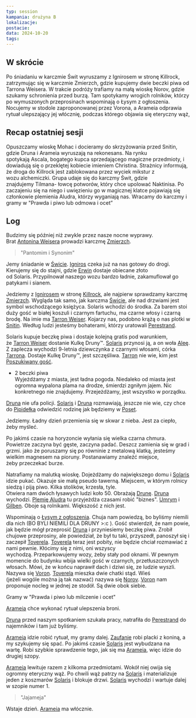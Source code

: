 ```yaml
---
typ: session
kampania: drużyna B
lokalizacje: 
postacie: 
data: 2024-10-20
tags: 
---
```

## W skrócie
Po śniadaniu w karczmie Świt wyruszamy z Ignirosem w stronę Killrock, zatrzymując się w karczmie Zmierzch, gdzie kupujemy dwie beczki piwa od Tarrona Weisera. W trakcie podróży trafiamy na małą wioskę Norov, gdzie szukamy schronienia przed burzą. Tam spotykamy wrogich rolników, którzy po wymuszonych przeprosinach wspominają o Łysym z ogłoszenia. Nocujemy w stodole zaproponowanej przez Vorona, a Arameia odprawia rytuał ulepszający jej włócznię, podczas którego objawia się eteryczny wąż,

## Recap ostatniej sesji
Opuszczamy wioskę Mohac i docieramy do skrzyżowania przed Snitin, gdzie Druna i Arameia wyruszają na rekonesans. Na rynku spotykają Ascala, bogatego kupca sprzedającego magiczne przedmioty, i dowiadują się o przeklętej kobiecie imieniem Christina. Strażnicy informują, że droga do Killrock jest zablokowana przez wyciek mikstur z wozu alchemiczki. Grupa udaje się do karczmy Świt, gdzie znajdujemy Tilmana- łowcę potworów, który chce upolować Naktinisa. Po zaczajeniu się na niego i uwięzieniu go w magicznej klatce pojawiają się członkowie plemienia Aludra, którzy wyganiają nas. Wracamy do karczmy i gramy w "Prawda i piwo lub odmowa i ocet”  
## Log
Budzimy się później niż zwykle przez nasze nocne wyprawy.  
Brat [Antonina Weisera](Antonin%C2%A0Weiser.md) prowadzi karczmę [Zmierzch](../lokacje/Zmierzch.md).  
  
>"Pantomim i Synonim"  
  
Jemy śniadanie w [Świcie](../lokacje/%C5%9Awit.md). [Igniros](../NPC/Igniros.md) czeka już na nas gotowy do drogi. Kierujemy się do stajni, gdzie [Erwin](../NPC/Erwin.md) dostaje obiecane złoto od Solaris. Przypilnował naszego wozu bardzo ładnie, zakamuflował go patykami i sianem.  
  
Jedziemy z [Ignirosem](../NPC/Igniros.md) w stronę [Killrock](../lokacje/Killrock.md), ale najpierw sprawdzamy karczmę [Zmierzch](../lokacje/Zmierzch.md). Wygląda tak samo, jak karczma [Świcie](../lokacje/%C5%9Awit.md), ale nad drzwiami jest symbol wschodzącego księżyca. Solaris wchodzi do środka. Za barem stoi duży gość w białej koszuli i czarnym fartuchu, ma czarne włosy i czarną brodę. Na imie ma [Tarron Weiser](Tarron%C2%A0Weiser.md). Kojarzy nas, podobno krążą o nas plotki w [Snitin](../lokacje/Snitin.md). Według ludzi jesteśmy bohaterami, którzy uratowali [Perestrand](../lokacje/Perestrand.md).  
  
Solaris kupuje beczkę piwa i dostaje kolejną gratis pod warunkiem, że [Tarron Weiser](Tarron%C2%A0Weiser.md) dostanie Kulkę Druny™. [Solaris](../postacie%20graczy/Solaris.md) przynosi ją, a on woła [Aleę](Alea%C2%A0Weiser.md). Z zaplecza wychodzi 9-letnia dziewczynka z czarnymi włosami, córka [Tarrona](Tarron%C2%A0Weiser.md). Dostaje Kulkę Druny™, jest szczęśliwa. [Tarron](Tarron%C2%A0Weiser.md) nie wie, kim jest [Poszukiwany gość](../NPC/Poszukiwany%20go%C5%9B%C4%87.md).  
+ 2 beczki piwa  
Wyjeżdżamy z miasta, jest ładna pogoda. Niedaleko od miasta jest ogromna wypalona plama na drodze, śmierdzi zgniłym jajem. Nic konkretnego nie znajdujemy. Przejeżdżamy, jest wszystko w porządku.  
  
[Druna](../postacie%20graczy/Druna.md) nie ufa policji. [Solaris](../postacie%20graczy/Solaris.md) i [Druna](../postacie%20graczy/Druna.md) rozmawiają, jeszcze nie wie, czy chce do [Pipidełka](../lokacje/Pipide%C5%82ko.md) odwiedzić rodzinę jak będziemy w [Poset](../lokacje/Poset.md).  
  
Jedziemy. Ładny dzień przemienia się w skwar z nieba. Jest za ciepło, żeby myśleć.  
  
Po jakimś czasie na horyzoncie wyłania się wielka czarna chmura. Powietrze zaczyna być gęste, zaczyna padać. Deszcz zamienia się w grad i grzmi. jako że poruszamy się po równinie z metalową klatką, jesteśmy wielkim magnesem na pioruny. Postanawiamy znaleźć miejsce, żeby przeczekać burze.  
  
Natrafiamy na malutką wioskę. Dojeżdżamy do największego domu i [Solaris](../postacie%20graczy/Solaris.md) idzie pukać. Okazuje sie małą pseudo tawerną. Miejscem, w którym rolnicy siedzą i piją piwo. Kilka stolików, krzesła, tyle.  
Otwiera nam dwóch łysawych ludzi koło 50. Obrażają [Drunę](../postacie%20graczy/Druna.md). [Druna](../postacie%20graczy/Druna.md) wychodzi. [Plemię Aludra](Plemi%C4%99%C2%A0Aludra.md) tu przyjeżdża czasami robić "biznes". [Umrym](../NPC/Umrym.md) i [Gilben](../NPC/Gilben.md). Oboje są rolnikami. Większość z nich jest.  
  
Wspominają o [Łysym z ogłoszenia](../NPC/Poszukiwany%20go%C5%9B%C4%87.md). Chuja nam powiedzą, bo byliśmy niemili dla nich (BO BYLI NIEMILI DLA DRUNY >:c ). Gość stwierdził, że nam powie, jak będzie mógł przeprosić [Druna](../postacie%20graczy/Druna.md) i przyniesiemy beczkę piwa. Zrobił chujowe przeprosiny, ale powiedział, że był tu taki, przyszedł, panoszył się i zaczepił [Toverela](../NPC/Toverel.md). [Toverela](../NPC/Toverel.md) teraz jest pobity, nie będzie chciał rozmawiać z nami pewnie. Kłócimy się z nimi, oni wszyscy wychodzą. Przeparkowujemy wozy, żeby stały pod oknami. W pewnym momencie do budynku wbija wielki gość w czarnych, przetłuszczonych włosach. Mówi, że w końcu naprawił dach i dziwi się, ze ludzie wyszli. Nazywa się [Voron](../NPC/Voron.md). [Toverela](../NPC/Toverel.md) mieszka dwie chatki stąd. Wieś (jeżeli wogóle można ją tak nazwać) nazywa się [Norov](../lokacje/Norov.md). [Voron](../NPC/Voron.md) nam proponuje nocleg w jednej ze stodół. Są dwie obok siebie.  
  
Gramy w "Prawda i piwo lub milczenie i ocet"  
  
[Arameia](../postacie%20graczy/Arameia.md) chce wykonać rytuał ulepszenia broni.  
  
[Druna](../postacie%20graczy/Druna.md) przed naszym spotkaniem szukała pracy, natrafiła do [Perestrand](../lokacje/Perestrand.md) do najemników i tam już byliśmy.  
  
[Arameia](../postacie%20graczy/Arameia.md) idzie robić rytuał, my gramy dalej. [Zaufanie](../postacie%20graczy/Zaufanie.md) robi placki z koniną, a my szykujemy się spać. Po jakimś czasie [Solaris](../postacie%20graczy/Solaris.md) jest wybudzana na wartę. Robi szybkie sprawdzenie tego, jak się ma [Arameia](../postacie%20graczy/Arameia.md), więc idzie do drugiej szopy.  
  
[Arameia](../postacie%20graczy/Arameia.md) lewituje razem z kilkoma przedmiotami. Wokół niej owija się ogromny eteryczny wąż. Po chwili wąż patrzy na [Solaris](../postacie%20graczy/Solaris.md) i materializuje jeden z koszmarów [Solaris](../postacie%20graczy/Solaris.md) i blokuje drzwi. [Solaris](../postacie%20graczy/Solaris.md) wychodzi i wartuje dalej w szopie numer 1.  
  
>"Jajameja"  
  
Wstaje dzień. [Arameia](../postacie%20graczy/Arameia.md) ma włócznie.
